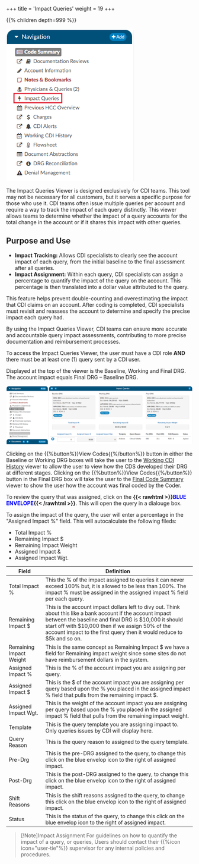+++
title = 'Impact Queries'
weight = 19
+++

{{% children depth=999 %}}

![Impact Queries Viewer](2025-02-21_ImpactQueries1.png)

The Impact Queries Viewer is designed exclusively for CDI teams. This tool may not be necessary for all customers, but it serves a specific purpose for those who use it. CDI teams often issue multiple queries per account and require a way to track the impact of each query distinctly. This viewer allows teams to determine whether the impact of a query accounts for the total change in the account or if it shares this impact with other queries.

## Purpose and Use

* **Impact Tracking:** Allows CDI specialists to clearly see the account impact of each query, from the initial baseline to the final assessment after all queries.
* **Impact Assignment:** Within each query, CDI specialists can assign a percentage to quantify the impact of the query on the account. This percentage is then translated into a dollar value attributed to the query.

This feature helps prevent double-counting and overestimating the impact that CDI claims on an account. After coding is completed, CDI specialists must revisit and reassess the account to determine and specify the precise impact each query had.

By using the Impact Queries Viewer, CDI teams can ensure more accurate and accountable query impact assessments, contributing to more precise documentation and reimbursement processes.

To access the Impact Queries Viewer, the user must have a CDI role **AND** there must be at least one (1) query sent by a CDI user.

Displayed at the top of the viewer is the Baseline, Working and Final DRG. The account impact equals Final DRG – Baseline DRG. 

![Impact Queries Viewer](2025-02-21_ImpactQueries2.png)

Clicking on the {{%button%}}View Codes{{%/button%}} button in either the Baseline or Working DRG boxes will take the user to the [Working CDI History](https://dolbeysystems.github.io/fusion-cac-web-docs/general-user-guide/account-screen/account-viewers/working-cdi-history/) viewer to allow the user to view how the CDS developed their DRG at different stages. Clicking on the {{%button%}}View Codes{{%/button%}} button in the Final DRG box will take the user to the [Final Code Summary](https://dolbeysystems.github.io/fusion-cac-web-docs/general-user-guide/account-screen/account-viewers/code-summary/) viewer to show the user how the account was final coded by the Coder.

To review the query that was assigned, click on the **{{< rawhtml >}}<span style="color:#0000FF">BLUE ENVELOPE</span>{{< /rawhtml >}}**. This will open the query in a dialouge box.

To assign the impact of the query, the user will enter a percentage in the "Assigned Impact %" field. This will autocalculate the following fileds:
* Total Impact %
* Remaining Impact $
* Remaining Impact Weight
* Assigned Impact &
* Assigned Impact Wgt.

|Field|Definition|
|-----|----------|
|Total Impact %|This the % of the impact assigned to queries it can never exceed 100% but, it is allowed to be less than 100%. The impact % must be assigned in the assigned impact % field per each query.|
|Remaining Impact $|This is the account impact dollars left to divy out. Think about this like a bank account if the account impact between the baseline and final DRG is $10,000 it should start off with $10,000 then if we assign 50% of the account impact to the first query then it would reduce to $5k and so on.|
|Remaining Impact Weight|This is the same concept as Remaining Impact $ we have a field for Remaining impact weight since some sites do not have reimbursement dollars in the system.|
|Assigned Impact %|This is the % of the account impact you are assigning per query.|
|Assigned Impact $|This is the $ of the account impact you are assigning per query based upon the % you placed in the assigned impact % field that pulls from the remaining impact $.|
|Assigned Impact Wgt.|This is the weight of the account impact you are assigning per query based upon the % you placed in the assigned impact % field that pulls from the remaining impact weight.|
|Template|This is the query template you are assigning impact to. Only queries issues by CDI will display here.|
|Query Reason|This is the query reason to assigned to the query template.|
|Pre-Drg|This is the pre-DRG assigned to the query, to change this click on the blue envelop icon to the right of assigned impact.|
|Post-Drg|This is the post-DRG assigned to the query, to change this click on the blue envelop icon to the right of assigned impact.|
|Shift Reasons|This is the shift reasons assigned to the query, to change this click on the blue envelop icon to the right of assigned impact.|
|Status|This is the status of the query, to change this click on the blue envelop icon to the right of assigned impact.|

>[!Note]Impact Assignment
For guidelines on how to quantify the impact of a query, or queries, Users should contact their {{%icon icon="user-tie"%}} supervisor for any internal policies and procedures.